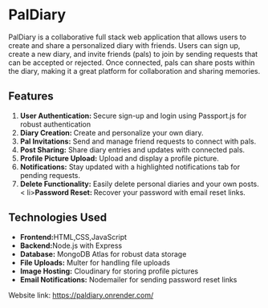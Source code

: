 <h1> PalDiary </h1>
<p>PalDiary is a collaborative full stack web application that allows users to create and share a personalized diary with friends. Users can sign up, create a new diary, and invite friends (pals) to join by sending requests that can be accepted or rejected. Once connected, pals can share posts within the diary, making it a great platform for collaboration and sharing memories.</p>
<h2> Features </h2>

  <ul style="list-style-type:⚫">
    <li><strong>User Authentication: </strong> Secure sign-up and login using Passport.js for robust authentication</li>
    <li><strong>Diary Creation: </strong>Create and personalize your own diary.</li>
    <li><strong>Pal Invitations:</strong> Send and manage friend requests to connect with pals.</li>
    <li><strong>Post Sharing:</strong> Share diary entries and updates with connected pals.</li>
    <li><strong>Profile Picture Upload:</strong> Upload and display a profile picture.</li>
    <li><strong>Notifications:</strong> Stay updated with a highlighted notifications tab for pending requests.</li>
    <li><strong>Delete Functionality:</strong> Easily delete personal diaries and your own posts.</li>
    < li><strong>Password Reset: </strong> Recover your password with email reset links.</li>
  </ul>

  <h2>Technologies Used</h2>
  <ul style=list-style⚫>
    <li><strong>Frontend:</strong>HTML,CSS,JavaScript</li>
    <li><strong>Backend:</strong>Node.js with Express</li>
    <li><strong>Database:</strong> MongoDB Atlas for robust data storage</li>
    <li><strong>File Uploads:</strong> Multer for handling file uploads</li>
    <li><strong>Image Hosting:</strong>  Cloudinary for storing profile pictures</li>
    <li><strong>Email Notifications:</strong>  Nodemailer for sending password reset links</li>
  </ul>

  <span>Website link: https://paldiary.onrender.com/</span>




